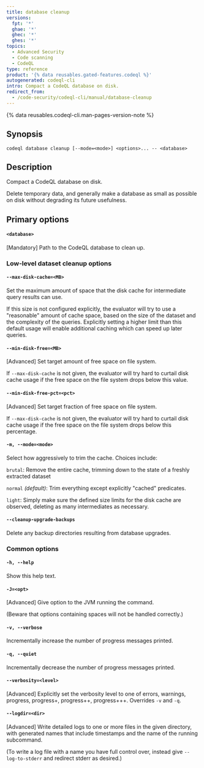 ```yaml
---
title: database cleanup
versions:
  fpt: '*'
  ghae: '*'
  ghec: '*'
  ghes: '*'
topics:
  - Advanced Security
  - Code scanning
  - CodeQL
type: reference
product: '{% data reusables.gated-features.codeql %}'
autogenerated: codeql-cli
intro: Compact a CodeQL database on disk.
redirect_from:
  - /code-security/codeql-cli/manual/database-cleanup
---
```



<!-- Content after this section is automatically generated -->

{% data reusables.codeql-cli.man-pages-version-note %}

## Synopsis

```shell copy
codeql database cleanup [--mode=<mode>] <options>... -- <database>
```

## Description

Compact a CodeQL database on disk.

Delete temporary data, and generally make a database as small as
possible on disk without degrading its future usefulness.

## Primary options

#### `<database>`

\[Mandatory] Path to the CodeQL database to clean up.

### Low-level dataset cleanup options

#### `--max-disk-cache=<MB>`

Set the maximum amount of space that the disk cache for intermediate
query results can use.

If this size is not configured explicitly, the evaluator will try to use
a "reasonable" amount of cache space, based on the size of the dataset
and the complexity of the queries. Explicitly setting a higher limit
than this default usage will enable additional caching which can speed
up later queries.

#### `--min-disk-free=<MB>`

\[Advanced] Set target amount of free space on file system.

If `--max-disk-cache` is not given, the evaluator will try hard to
curtail disk cache usage if the free space on the file system drops
below this value.

#### `--min-disk-free-pct=<pct>`

\[Advanced] Set target fraction of free space on file system.

If `--max-disk-cache` is not given, the evaluator will try hard to
curtail disk cache usage if the free space on the file system drops
below this percentage.

#### `-m, --mode=<mode>`

Select how aggressively to trim the cache. Choices include:

`brutal`: Remove the entire cache, trimming down to the state of a
freshly extracted dataset

`normal` _(default)_: Trim everything except explicitly "cached"
predicates.

`light`: Simply make sure the defined size limits for the disk cache are
observed, deleting as many intermediates as necessary.

#### `--cleanup-upgrade-backups`

Delete any backup directories resulting from database upgrades.

### Common options

#### `-h, --help`

Show this help text.

#### `-J=<opt>`

\[Advanced] Give option to the JVM running the command.

(Beware that options containing spaces will not be handled correctly.)

#### `-v, --verbose`

Incrementally increase the number of progress messages printed.

#### `-q, --quiet`

Incrementally decrease the number of progress messages printed.

#### `--verbosity=<level>`

\[Advanced] Explicitly set the verbosity level to one of errors,
warnings, progress, progress+, progress++, progress+++. Overrides `-v`
and `-q`.

#### `--logdir=<dir>`

\[Advanced] Write detailed logs to one or more files in the given
directory, with generated names that include timestamps and the name of
the running subcommand.

(To write a log file with a name you have full control over, instead
give `--log-to-stderr` and redirect stderr as desired.)
